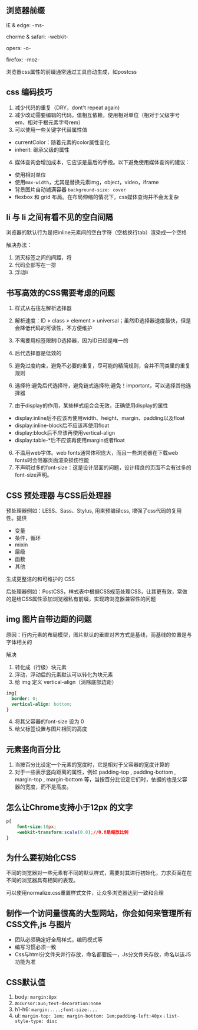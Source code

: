 

## 浏览器前缀
IE & edge: -ms-

chorme & safari: -webkit-

opera: -o-

firefox: -moz-


浏览器css属性的前缀通常通过工具自动生成，如postcss

## css 编码技巧
1. 减少代码的重复（DRY，dont't repeat again)
2. 减少改动需要编辑的代码。值相互依赖，使用相对单位（相对于父级字号em，相对于根元素字号rem）
3. 可以使用一些关键字代替属性值
  * currentColor：随着元素的color属性变化
  * inherit: 继承父级的属性
4. 媒体查询会增加成本，它应该是最后的手段。以下避免使用媒体查询的建议：
  * 使用相对单位
  * 使用`max-width`，尤其是替换元素img，object，video，iframe
  * 背景图片自动铺满容器 `background-size: cover`
  * flexbox 和 grid 布局。在布局伸缩的情况下，css媒体查询并不会太复杂

## li 与 li 之间有看不见的空白间隔
浏览器的默认行为是把inline元素间的空白字符（空格换行tab）渲染成一个空格

解决办法：
1. 消灭标签之间的间距，将<li>代码全部写在一排
2. 浮动li


## 书写高效的CSS需要考虑的问题
1. 样式从右往左解析选择器
2. 解析速度：ID > class > element > universal；虽然ID选择器速度最快，但是会降低代码的可读性，不方便维护
3. 不需要用标签限制ID选择器，因为ID已经是唯一的
4. 后代选择器是低效的


1. 避免过度约束，避免不必要的重复，尽可能的精简规则，合并不同类里的重复规则
2. 选择符:避免后代选择符，避免链式选择符;避免！important，可以选择其他选择器
3. 由于display的作用，某些样式组合会无效，正确使用display的属性
  * display:inline后不应该再使用width、height、margin、padding以及float
  * display:inline-block后不应该再使用float
  * display:block后不应该再使用vertical-align
  * display:table-*后不应该再使用margin或者float
6. 不滥用web字体。web fonts通常体积庞大，而且一些浏览器在下载web fonts时会阻塞页面渲染损伤性能
7. 不声明过多的font-size：这是设计层面的问题，设计精良的页面不会有过多的font-size声明。


## CSS 预处理器 与CSS后处理器
预处理器例如：LESS、Sass、Stylus, 用来预编译css, 增强了css代码的复用性。提供
* 变量
* 条件，循环
* mixin
* 层级
* 函数
* 其他

生成更整洁的和可维护的 CSS


后处理器例如：PostCSS，样式表中根据CSS规范处理CSS，让其更有效，常做的是给CSS属性添加浏览器私有前缀，实现跨浏览器兼容性的问题

## img 图片自带边距的问题
原因：行内元素的布局模型，图片默认的垂直对齐方式是基线，而基线的位置是与字体相关的

解决
1. 转化成（行级）块元素
2. 浮动，浮动后的元素默认可以转化为块元素
3. 给 img 定义 vertical-align（消除底部边距）
  ```css
  img{    
    border: 0;    
    vertical-align: bottom;
  }
  ```
4. 将其父容器的font-size 设为 0
5. 给父标签设置与图片相同的高度

## 元素竖向百分比
1. 当按百分比设定一个元素的宽度时，它是相对于父容器的宽度计算的
2. 对于一些表示竖向距离的属性，例如 padding-top , padding-bottom , margin-top , margin-bottom 等，当按百分比设定它们时，依据的也是父容器的宽度，而不是高度。

## 怎么让Chrome支持小于12px 的文字
```css
p{
    font-size:10px;
    -webkit-transform:scale(0.8);//0.8是缩放比例
} 
```


## 为什么要初始化CSS
不同的浏览器对一些元素有不同的默认样式，需要对其进行初始化，力求页面在在不同的浏览器具有相同的表现。

可以使用normalize.css重置样式文件，让众多浏览器达到一致和合理


## 制作一个访问量很高的大型网站，你会如何来管理所有CSS文件,js 与图片
  * 团队必须确定好全局样式，编码模式等
  * 编写习惯必须一致
  *  Css与html分文件夹并行存放，命名都要统一，Js分文件夹存放，命名以该JS功能为准



## CSS默认值
1. body: `margin:8px`
1. a:`cursor:auo;text-decoration:none`
2. h1-h6: `margin:....;font-size:...`
3. ul: `margin-top: 1em; margin-bottom: 1em;padding-left:40px；list-style-type: disc`